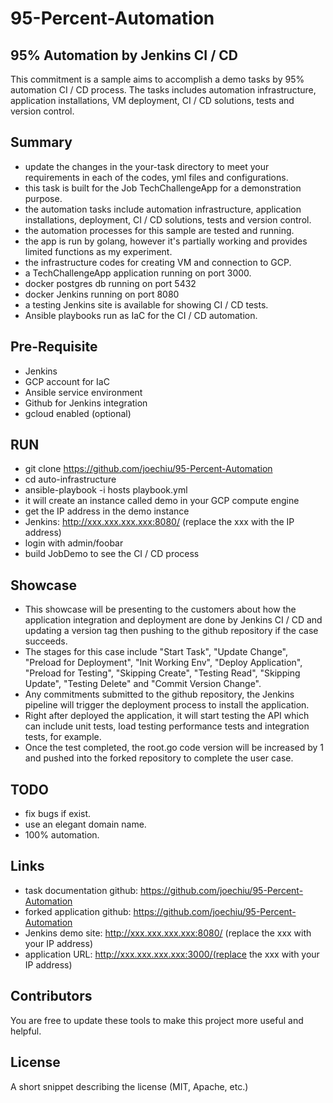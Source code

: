# 95-Percent-Automation 
## 95% Automation by Jenkins CI / CD
This commitment is a sample aims to accomplish a demo tasks by 95% automation CI / CD process. The tasks includes automation infrastructure, application installations, VM deployment, CI / CD solutions, tests and version control.

## Summary
- update the changes in the your-task directory to meet your requirements in each of the codes, yml files and configurations.
- this task is built for the Job TechChallengeApp for a demonstration purpose.
- the automation tasks include automation infrastructure, application installations, deployment, CI / CD solutions, tests and version control.
- the automation processes for this sample are tested and running.
- the app is run by golang, however it's partially working and provides limited functions as my experiment.
- the infrastructure codes for creating VM and connection to GCP.
- a TechChallengeApp application running on port 3000.
- docker postgres db running on port 5432
- docker Jenkins running on port 8080
- a testing Jenkins site is available for showing CI / CD tests.
- Ansible playbooks run as IaC for the CI / CD automation.

## Pre-Requisite
- Jenkins
- GCP account for IaC
- Ansible service environment
- Github for Jenkins integration
- gcloud enabled (optional)

## RUN
- git clone https://github.com/joechiu/95-Percent-Automation
- cd auto-infrastructure
- ansible-playbook -i hosts playbook.yml
- it will create an instance called demo in your GCP compute engine
- get the IP address in the demo instance
- Jenkins: http://xxx.xxx.xxx.xxx:8080/ (replace the xxx with the IP address)
- login with admin/foobar
- build JobDemo to see the CI / CD process


## Showcase
- This showcase will be presenting to the customers about how the application integration and deployment are done by Jenkins CI / CD and updating a version tag then pushing to the github repository if the case succeeds.
- The stages for this case include "Start Task", "Update Change", "Preload for Deployment", "Init Working Env", "Deploy Application", "Preload for Testing", "Skipping Create", "Testing Read", "Skipping Update", "Testing Delete" and "Commit Version Change".
- Any commitments submitted to the github repository, the Jenkins pipeline will trigger the deployment process to install the application.
- Right after deployed the application, it will start testing the API which can include unit tests, load testing performance tests and integration tests, for example. 
- Once the test completed, the root.go code version will be increased by 1 and pushed into the forked repository to complete the user case.

## TODO
- fix bugs if exist.
- use an elegant domain name.
- 100% automation.

## Links
- task documentation github:  https://github.com/joechiu/95-Percent-Automation
- forked application github: https://github.com/joechiu/95-Percent-Automation
- Jenkins demo site: http://xxx.xxx.xxx.xxx:8080/ (replace the xxx with your IP address)
- application URL: http://xxx.xxx.xxx.xxx:3000/(replace the xxx with your IP address) 

## Contributors

You are free to update these tools to make this project more useful and helpful.

## License

A short snippet describing the license (MIT, Apache, etc.)
